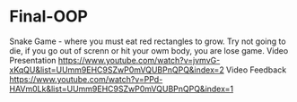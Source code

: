 # Final-OOP
Snake Game - where you must eat red rectangles to grow. Try not going to die, if you go out of screnn or hit your owm body, you are lose game. 
Video Presentation https://www.youtube.com/watch?v=jvmvG-xKqQU&list=UUmm9EHC9SZwP0mVQUBPnQPQ&index=2
Video Feedback https://www.youtube.com/watch?v=PPd-HAVm0Lk&list=UUmm9EHC9SZwP0mVQUBPnQPQ&index=1

